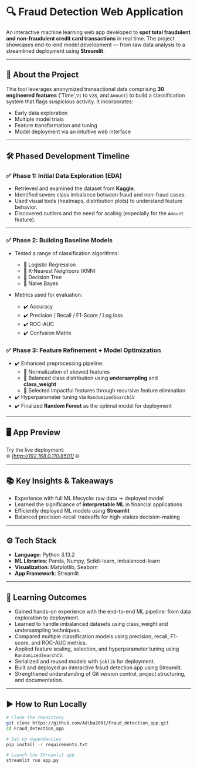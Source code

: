 # 🔍 Fraud Detection Web Application

An interactive machine learning web app developed to **spot total fraudulent and non-fraudulent credit card transactions** in real time. The project showcases end-to-end model development — from raw data analysis to a streamlined deployment using **Streamlit**.

---

## 🧠 About the Project

This tool leverages anonymized transactional data comprising **30 engineered features** ('Time',`V1` to `V28`, and `Amount`) to build a classification system that flags suspicious activity. It incorporates:
- Early data exploration
- Multiple model trials
- Feature transformation and tuning
- Model deployment via an intuitive web interface

---

## 🛠️ Phased Development Timeline

### ✅ Phase 1: Initial Data Exploration (EDA)
- Retrieved and examined the dataset from **Kaggle**.
- Identified severe class imbalance between fraud and non-fraud cases.
- Used visual tools (heatmaps, distribution plots) to understand feature behavior.
- Discovered outliers and the need for scaling (especially for the `Amount` feature).

---

### ✅ Phase 2: Building Baseline Models
- Tested a range of classification algorithms:
  - 🔹 Logistic Regression
  - 🔹 K-Nearest Neighbors (KNN)
  - 🔹 Decision Tree
  - 🔹 Naive Bayes
    
- Metrics used for evaluation:
  - ✔️ Accuracy
  - ✔️ Precision / Recall / F1-Score / Log loss
  - ✔️ ROC-AUC
  - ✔️ Confusion Matrix

### ✅ Phase 3: Feature Refinement + Model Optimization
- ✔️ Enhanced preprocessing pipeline:
  - 🔹 Normalization of skewed features
  - 🔹 Balanced class distribution using **undersampling** and **class_weight**
  - 🔹 Selected impactful features through recursive feature elimination
- ✔️ Hyperparameter tuning via `RandomizedSearchCV`
- ✔️ Finalized **Random Forest** as the optimal model for deployment

---

## 🖥️ App Preview

Try the live deployment:  
🌐 _[http://192.168.0.110:8501]_ 🌐

---

## 📚 Key Insights & Takeaways

- Experience with full ML lifecycle: raw data → deployed model
- Learned the significance of **interpretable ML** in financial applications
- Efficiently deployed ML models using **Streamlit**
- Balanced precision-recall tradeoffs for high-stakes decision-making

---

## ⚙️ Tech Stack

- **Language**: Python 3.13.2  
- **ML Libraries**: Panda, Numpy, Scikit-learn, imbalanced-learn  
- **Visualization**: Matplotlib, Seaborn  
- **App Framework**: Streamlit

---
## 📘 Learning Outcomes

- Gained hands-on experience with the end-to-end ML pipeline: from data exploration to deployment.
- Learned to handle imbalanced datasets using class_weight and undersampling techniques.
- Compared multiple classification models using precision, recall, F1-score, and ROC-AUC metrics.
- Applied feature scaling, selection, and hyperparameter tuning using `RandomizedSearchCV`.
- Serialized and reused models with `joblib` for deployment.
- Built and deployed an interactive fraud detection app using Streamlit.
- Strengthened understanding of Git version control, project structuring, and documentation.

---

## ▶️ How to Run Locally

```bash
# Clone the repository
git clone https://github.com/Adiba2001/Fraud_detection_app.git
cd Fraud_detection_app

# Set up dependencies
pip install -r requirements.txt

# Launch the Streamlit app
streamlit run app.py
